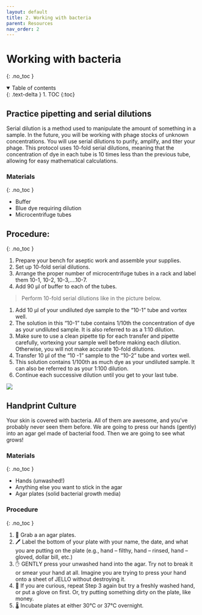 ```yaml
---
layout: default
title: 2. Working with bacteria
parent: Resources
nav_order: 2
---
```

# Working with bacteria
{: .no_toc }

<details open markdown="block">
  <summary>
    Table of contents
  </summary>
  {: .text-delta }
1. TOC
{:toc}
</details>


## Practice pipetting and serial dilutions

Serial dilution is a method used to manipulate the amount of something in a sample. In the future, you will be working with phage stocks of unknown concentrations. You will use serial dilutions to purify, amplify, and titer your phage. This protocol uses 10-fold serial dilutions, meaning that the concentration of dye in each tube is 10 times less than the previous tube, allowing for easy mathematical calculations.

### Materials
{: .no_toc }
- Buffer
- Blue dye requiring dilution
- Microcentrifuge tubes 

## Procedure:
{: .no_toc }
1. Prepare your bench for aseptic work and assemble your supplies.
1. Set up 10-fold serial dilutions.
1. Arrange the proper number of microcentrifuge tubes in a rack and label them 10-1, 10-2, 10-3,….10-7.
1. Add 90 μl of buffer to each of the tubes.
>Perform 10-fold serial dilutions like in the picture below.
1. Add 10 μl of your undiluted dye sample to the “10-1” tube and vortex well.
1. The solution in this “10-1” tube contains 1/10th the concentration of dye as your undiluted sample. It is also referred to as a 1:10 dilution.
1. Make sure to use a clean pipette tip for each transfer and pipette carefully, vortexing your sample well before making each dilution. Otherwise, you will not make accurate 10-fold dilutions.
1. Transfer 10 μl of the “10 -1” sample to the “10-2” tube and vortex well.
1. This solution contains 1/100th as much dye as your undiluted sample. It can also be referred to as your 1:100 dilution.
1. Continue each successive dilution until you get to your last tube.

![](../../assets/images/labprotocols/image3.png)

## Handprint Culture
Your skin is covered with bacteria. All of them are awesome, and you’ve probably never seen them before. We are going to press our hands (gently) into an agar gel made of bacterial food. Then we are going to see what grows!

### Materials
{: .no_toc }
- Hands (unwashed!)
- Anything else you want to stick in the agar
- Agar plates (solid bacterial growth media)

### Procedure
{: .no_toc }
1. 🧫 Grab a an agar plates.
1. 🖊️ Label the bottom of your plate with your name, the date, and what you are putting on the plate (e.g., hand – filthy, hand – rinsed, hand – gloved, dollar bill, etc.)
1. ✋ GENTLY press your unwashed hand into the agar. Try not to break it or smear your hand at all. Imagine you are trying to press your hand onto a sheet of JELLO without destroying it.
1. 🤑 If you are curious, repeat Step 3 again but try a freshly washed hand, or put a glove on first. Or, try putting something dirty on the plate, like money.
1. 🌡️ Incubate plates at either 30℃ or 37℃ overnight.
